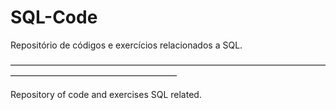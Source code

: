# SQL-Code

Repositório de códigos e exercícios relacionados a SQL.
  
  ———————————————————————————————————————————————————————
  
Repository of code and exercises SQL related.
